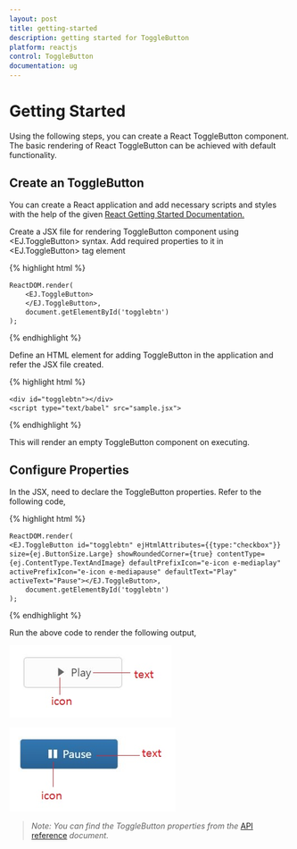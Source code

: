 ```yaml
---
layout: post
title: getting-started 
description: getting started for ToggleButton
platform: reactjs
control: ToggleButton
documentation: ug
---
```


# Getting Started

Using the following steps, you can create a React ToggleButton component. The basic rendering of React ToggleButton can be achieved with default functionality.

## Create an ToggleButton

You can create a React application and add necessary scripts and styles with the help of the given [React Getting Started Documentation.](https://help.syncfusion.com/reactjs/overview)

Create a JSX file for rendering ToggleButton component using &lt;EJ.ToggleButton&gt; syntax. Add required properties to it in &lt;EJ.ToggleButton&gt; tag element

{% highlight html %}

    ReactDOM.render(   
        <EJ.ToggleButton>
        </EJ.ToggleButton>,
        document.getElementById('togglebtn')  
    );

{% endhighlight %}

Define an HTML element for adding ToggleButton in the application and refer the JSX file created.

{% highlight html %}

    <div id="togglebtn"></div>
    <script type="text/babel" src="sample.jsx"> 

{% endhighlight %}

This will render an empty ToggleButton component on executing.

## Configure Properties

In the JSX, need to declare the ToggleButton properties. Refer to the following code,

{% highlight html %}

    ReactDOM.render(   
	<EJ.ToggleButton id="togglebtn" ejHtmlAttributes={{type:"checkbox"}} size={ej.ButtonSize.Large} showRoundedCorner={true} contentType={ej.ContentType.TextAndImage} defaultPrefixIcon="e-icon e-mediaplay" activePrefixIcon="e-icon e-mediapause" defaultText="Play" activeText="Pause"></EJ.ToggleButton>,
        document.getElementById('togglebtn')
    );

{% endhighlight %}


Run the above code to render the following output,

![](Getting-Started_images/Getting-Started_img1.JPG)

![](Getting-Started_images/Getting-Started_img2.JPG)


> _Note:_ _You can find the ToggleButton properties from the_ [API reference](https://help.syncfusion.com/api/js/ejtogglebutton) _document._



